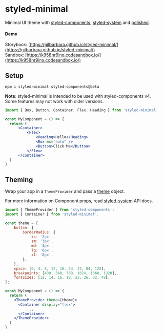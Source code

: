 # styled-minimal

Minimal UI theme with [styled-components](https://www.styled-components.com/), [styled-system](https://github.com/jxnblk/styled-system) and [polished](https://github.com/styled-components/polished).

#### Demo
Storybook: [https://gilbarbara.github.io/styled-minimal/](https://gilbarbara.github.io/styled-minimal/)  
Sandbox: [https://k958nr9lno.codesandbox.io/](https://k958nr9lno.codesandbox.io/)

## Setup
```bash
npm i styled-minimal styled-components@beta
```

**Note:** styled-minimal is intended to be used with styled-components v4. Some features may not work with older versions.

```jsx
import { Box, Button, Container, Flex, Heading } from 'styled-minimal';

const MyComponent = () => {
  return (
      <Container>
          <Flex>
              <Heading>Hello</Heading>
              <Box mx="auto" />
              <Button>Click Me</Button>
          </Flex>
      </Container>
  )
}
```

## Theming

Wrap your app in a `ThemeProvider` and pass a [theme](./utils/theme.js) object.

For more information on Component props, read [styled-system](https://github.com/jxnblk/styled-system/blob/master/docs/api.md) API docs.

```jsx
import { ThemeProvider } from 'styled-components';
import { Container } from 'styled-minimal';

const theme = {
    button: {
        borderRadius: {
            xs: '2px',
            sm: '3px',
            md: '4px',
            lg: '6px',
            xl: '8px',
        },
    },
    space: [0, 4, 8, 12, 16, 24, 32, 64, 128],
   	breakpoints: [400, 560, 768, 1024, 1360, 1920],
    fontSizes: [12, 14, 16, 18, 22, 26, 32, 48],
};

const MyComponent = () => {
  return (
    <ThemeProvider theme={theme}>
      <Container display="flex">
          ...
      </Container>
    </ThemeProvider>
  )
}
```


